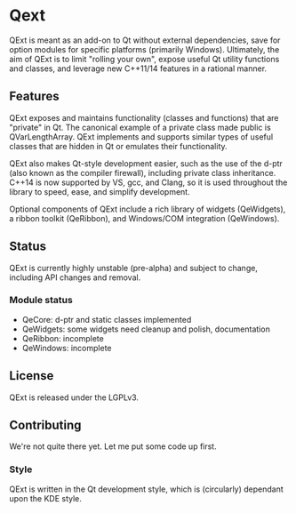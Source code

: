 # Qext
QExt is meant as an add-on to Qt without external dependencies, save for option modules for specific platforms (primarily Windows). Ultimately, the aim of QExt is to limit "rolling your own", expose useful Qt utility functions and classes, and leverage new C++11/14 features in a rational manner.

## Features
QExt exposes and maintains functionality (classes and functions) that are "private" in Qt. The canonical example of a private class made public is QVarLengthArray. QExt implements and supports similar types of useful classes that are hidden in Qt or emulates their functionality.

QExt also makes Qt-style development easier, such as the use of the d-ptr (also known as the compiler firewall), including private class inheritance. C++14 is now supported by VS, gcc, and Clang, so it is used throughout the library to speed, ease, and simplify development.

Optional components of QExt include a rich library of widgets (QeWidgets), a ribbon toolkit (QeRibbon), and Windows/COM integration (QeWindows).

## Status
QExt is currently highly unstable (pre-alpha) and subject to change, including API changes and removal.

### Module status
- QeCore: d-ptr and static classes implemented
- QeWidgets: some widgets need cleanup and polish, documentation
- QeRibbon: incomplete
- QeWindows: incomplete

## License
QExt is released under the LGPLv3.

## Contributing
We're not quite there yet. Let me put some code up first.

### Style
QExt is written in the Qt development style, which is (circularly) dependant upon the KDE style.
